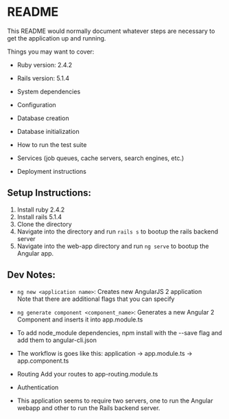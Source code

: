 # README

This README would normally document whatever steps are necessary to get the
application up and running.

Things you may want to cover:

* Ruby version: 2.4.2 

* Rails version: 5.1.4

* System dependencies

* Configuration

* Database creation

* Database initialization

* How to run the test suite

* Services (job queues, cache servers, search engines, etc.)

* Deployment instructions

## Setup Instructions: 
1. Install ruby 2.4.2
2. Install rails 5.1.4
3. Clone the directory
4. Navigate into the directory and run `rails s` to bootup the rails backend server
5. Navigate into the web-app directory and run `ng serve` to bootup the Angular app.

## Dev Notes:
* `ng new <application name>`: Creates new AngularJS 2 application
   <br/> Note that there are additional flags that you can specify

* `ng generate component <component_name>`: Generates a new Angular 2 Component 
    and inserts it into app.module.ts

* To add node_module dependencies, npm install with the --save flag and add them to angular-cli.json

* The workflow is goes like this: 
    application -> app.module.ts -> app.component.ts 

* Routing
Add your routes to app-routing.module.ts

* Authentication

* This application seems to require two servers, one to run the Angular webapp and other to run the Rails backend server. 
